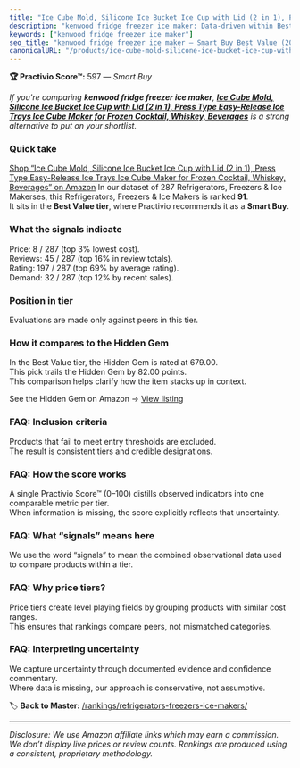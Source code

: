 ```yaml
---
title: "Ice Cube Mold, Silicone Ice Bucket Ice Cup with Lid (2 in 1), Press Type Easy-Release Ice Trays Ice Cube Maker for Frozen Cocktail, Whiskey, Beverages"
description: "kenwood fridge freezer ice maker: Data-driven within Best Value ranking using the Practivio Score™. Positioned by quality, value, demand, findability, momentum."
keywords: ["kenwood fridge freezer ice maker"]
seo_title: "kenwood fridge freezer ice maker — Smart Buy Best Value (2025)"
canonicalURL: "/products/ice-cube-mold-silicone-ice-bucket-ice-cup-with-lid-2-in-1-press-type-easy-release-ice-trays-ice-cube-maker-for-frozen-cocktail-whiskey-beverages-B0C2CD7XL4/"
---
```


**🏆 Practivio Score™:** 597 — _Smart Buy_


*If you're comparing **kenwood fridge freezer ice maker**, **[Ice Cube Mold, Silicone Ice Bucket Ice Cup with Lid (2 in 1), Press Type Easy-Release Ice Trays Ice Cube Maker for Frozen Cocktail, Whiskey, Beverages](https://www.amazon.com/dp/B0C2CD7XL4?tag=practivio-20)** is a strong alternative to put on your shortlist.*
### Quick take
[Shop “Ice Cube Mold, Silicone Ice Bucket Ice Cup with Lid (2 in 1), Press Type Easy-Release Ice Trays Ice Cube Maker for Frozen Cocktail, Whiskey, Beverages” on Amazon](https://www.amazon.com/dp/B0C2CD7XL4?tag=practivio-20)
In our dataset of 287 Refrigerators, Freezers & Ice Makerses, this Refrigerators, Freezers & Ice Makers is ranked **91**.  
It sits in the **Best Value tier**, where Practivio recommends it as a **Smart Buy**.

### What the signals indicate
Price: 8 / 287 (top 3% lowest cost).  
Reviews: 45 / 287 (top 16% in review totals).  
Rating: 197 / 287 (top 69% by average rating).  
Demand: 32 / 287 (top 12% by recent sales).

### Position in tier
Evaluations are made only against peers in this tier.

### How it compares to the Hidden Gem
In the Best Value tier, the Hidden Gem is rated at 679.00.  
This pick trails the Hidden Gem by 82.00 points.  
This comparison helps clarify how the item stacks up in context.  

See the Hidden Gem on Amazon → [View listing](https://www.amazon.com/dp/B07Y9S7L29?tag=practivio-20)

### FAQ: Inclusion criteria
Products that fail to meet entry thresholds are excluded.  
The result is consistent tiers and credible designations.

### FAQ: How the score works
A single Practivio Score™ (0–100) distills observed indicators into one comparable metric per tier.  
When information is missing, the score explicitly reflects that uncertainty.

### FAQ: What “signals” means here
We use the word “signals” to mean the combined observational data used to compare products within a tier.

### FAQ: Why price tiers?
Price tiers create level playing fields by grouping products with similar cost ranges.  
This ensures that rankings compare peers, not mismatched categories.

### FAQ: Interpreting uncertainty
We capture uncertainty through documented evidence and confidence commentary.  
Where data is missing, our approach is conservative, not assumptive.


🏷️ **Back to Master:** [/rankings/refrigerators-freezers-ice-makers/](/rankings/refrigerators-freezers-ice-makers/)

---
_Disclosure: We use Amazon affiliate links which may earn a commission. We don’t display live prices or review counts. Rankings are produced using a consistent, proprietary methodology._
